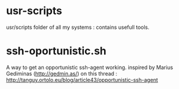 # usr-scripts
usr/scripts folder of all my systems : contains usefull tools.

# ssh-oportunistic.sh
A way to get an opportunistic ssh-agent working. inspired by Marius Gediminas (http://gedmin.as/) 
on this thread : http://tanguy.ortolo.eu/blog/article43/opportunistic-ssh-agent
